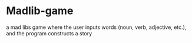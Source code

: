 # Madlib-game
a mad libs game where the user inputs words (noun, verb, adjective, etc.), and the
program constructs a story
